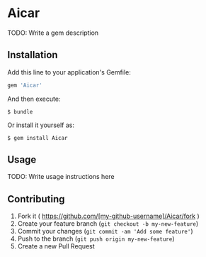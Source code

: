 # Aicar

TODO: Write a gem description

## Installation

Add this line to your application's Gemfile:

```ruby
gem 'Aicar'
```

And then execute:

    $ bundle

Or install it yourself as:

    $ gem install Aicar

## Usage

TODO: Write usage instructions here

## Contributing

1. Fork it ( https://github.com/[my-github-username]/Aicar/fork )
2. Create your feature branch (`git checkout -b my-new-feature`)
3. Commit your changes (`git commit -am 'Add some feature'`)
4. Push to the branch (`git push origin my-new-feature`)
5. Create a new Pull Request
